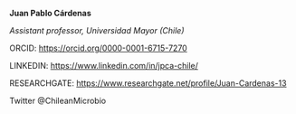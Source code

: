 **Juan Pablo Cárdenas**

_Assistant professor, Universidad Mayor (Chile)_

ORCID: https://orcid.org/0000-0001-6715-7270

LINKEDIN: https://www.linkedin.com/in/jpca-chile/

RESEARCHGATE: https://www.researchgate.net/profile/Juan-Cardenas-13

Twitter @ChileanMicrobio

